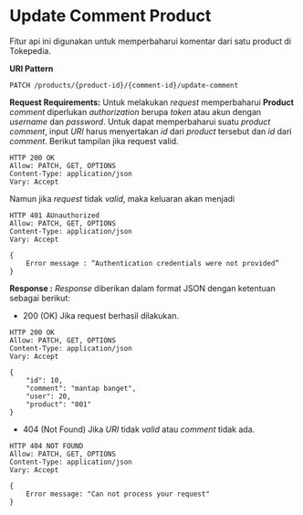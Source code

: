 # Update  Comment Product
Fitur api ini digunakan untuk memperbaharui komentar dari satu product di Tokepedia.

**URI Pattern**
```
PATCH /products/{product-id}/{comment-id}/update-comment
```

**Request Requirements:**
Untuk melakukan *request* memperbaharui **Product** *comment* diperlukan *authorization* berupa *token* atau akun dengan *username* dan *password*. Untuk dapat memperbaharui suatu *product comment*, input *URI* harus menyertakan *id* dari *product* tersebut dan *id* dari *comment*. Berikut tampilan jika request valid. 
```
HTTP 200 OK
Allow: PATCH, GET, OPTIONS
Content-Type: application/json
Vary: Accept

```
Namun jika *request* tidak *valid*, maka keluaran akan menjadi 

    HTTP 401 AUnauthorized
    Allow: PATCH, GET, OPTIONS
    Content-Type: application/json
    Vary: Accept
    
    {
        Error message : “Authentication credentials were not provided”
    }

**Response :**
_Response_ diberikan dalam format JSON dengan ketentuan sebagai berikut:
-  200 (OK) Jika request berhasil dilakukan.
```
HTTP 200 OK
Allow: PATCH, GET, OPTIONS
Content-Type: application/json
Vary: Accept

{
    "id": 10,
    "comment": "mantap banget",
    "user": 20,
    "product": "001"
}
```

- 404 (Not Found) Jika *URI* tidak *valid* atau *comment* tidak ada.
```
HTTP 404 NOT FOUND
Allow: PATCH, GET, OPTIONS
Content-Type: application/json
Vary: Accept

{
    Error message: "Can not process your request"
}
```

